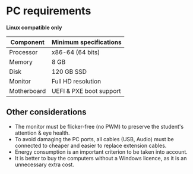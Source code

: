 # PC requirements

**Linux compatible only**

| Component   | Minimum specifications  |
| ----------- | ----------------------- |
| Processor   | x86-64 (64 bits)        |
| Memory      | 8 GB                    |
| Disk        | 120 GB SSD              |
| Monitor     | Full HD resolution      |
| Motherboard | UEFI & PXE boot support |

## Other considerations

-   The monitor must be flicker-free (no PWM) to preserve the student's attention & eye health.
-   To avoid damaging the PC ports, all cables (USB, Audio) must be connected to cheaper and easier to replace extension cables.
-   Energy consumption is an important criterion to be taken into account.
-   It is better to buy the computers without a Windows licence, as it is an unnecessary extra cost.
